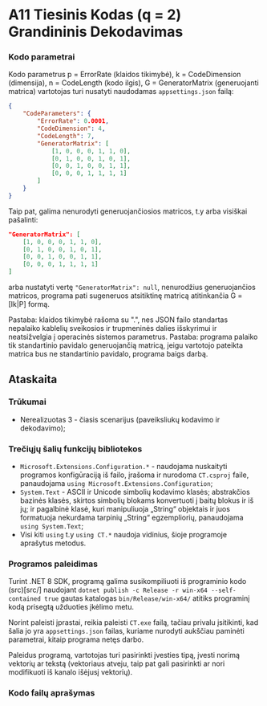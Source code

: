 # A11 Tiesinis Kodas (q = 2) Grandininis Dekodavimas

### Kodo parametrai
Kodo parametrus p = ErrorRate (klaidos tikimybė), k = CodeDimension (dimensija), n = CodeLength (kodo ilgis), G = GeneratorMatrix (generuojanti matrica) vartotojas turi nusatyti naudodamas `appsettings.json` failą:
```json
{
    "CodeParameters": {
        "ErrorRate": 0.0001,
        "CodeDimension": 4,
        "CodeLength": 7,
        "GeneratorMatrix": [
            [1, 0, 0, 0, 1, 1, 0],
            [0, 1, 0, 0, 1, 0, 1],
            [0, 0, 1, 0, 0, 1, 1],
            [0, 0, 0, 1, 1, 1, 1]
        ]
    }   
}
```
Taip pat, galima nenurodyti generuojančiosios matricos, t.y arba visiškai pašalinti:
```json
"GeneratorMatrix": [
    [1, 0, 0, 0, 1, 1, 0],
    [0, 1, 0, 0, 1, 0, 1],
    [0, 0, 1, 0, 0, 1, 1],
    [0, 0, 0, 1, 1, 1, 1]
]
```
arba nustatyti vertę `"GeneratorMatrix": null`, nenurodžius generuojančios matricos, programa pati sugeneruos atsitiktinę matricą atitinkančia G = \[Ik|P\] formą.

Pastaba: klaidos tikimybė rašoma su ".", nes JSON failo standartas nepalaiko kablelių sveikosios ir trupmeninės dalies išskyrimui ir neatsižvelgia į operacinės sistemos parametrus.
Pastaba: programa palaiko tik standartinio pavidalo generuojančią matricą, jeigu vartotojo pateikta matrica bus ne standartinio pavidalo, programa baigs darbą.

## Ataskaita

### Trūkumai
- Nerealizuotas 3 - čiasis scenarijus (paveiksliukų kodavimo ir dekodavimo);

### Trečiųjų šalių funkcijų bibliotekos
- `Microsoft.Extensions.Configuration.*` - naudojama nuskaityti programos konfigūraciją iš failo, įrašoma ir nurodoma `CT.csproj` faile, panaudojama `using Microsoft.Extensions.Configuration`;
- `System.Text` - ASCII ir Unicode simbolių kodavimo klasės; abstrakčios bazinės klasės, skirtos simbolių blokams konvertuoti į baitų blokus ir iš jų; ir pagalbinė klasė, kuri manipuliuoja „String“ objektais ir juos formatuoja nekurdama tarpinių „String“ egzempliorių, panaudojama `using System.Text`;
- Visi kiti `using` t.y `using CT.*` naudoja vidinius, šioje programoje aprašytus metodus.

### Programos paleidimas
Turint .NET 8 SDK, programą galima susikompiliuoti iš programinio kodo (src)[src/] naudojant `dotnet publish -c Release -r win-x64 --self-contained true` gautas katalogas `bin/Release/win-x64/` atitiks programinį kodą prisegtą užduoties įkėlimo metu.

Norint paleisti įprastai, reikia paleisti `CT.exe` failą, tačiau privalu įsitikinti, kad šalia jo yra `appsettings.json` failas, kuriame nurodyti aukščiau paminėti parametrai, kitaip programa netęs darbo.

Paleidus programą, vartotojas turi pasirinkti įvesties tipą, įvesti norimą vektorių ar tekstą (vektoriaus atveju, taip pat gali pasirinkti ar nori modifikuoti iš kanalo išėjusį vektorių).

### Kodo failų aprašymas
